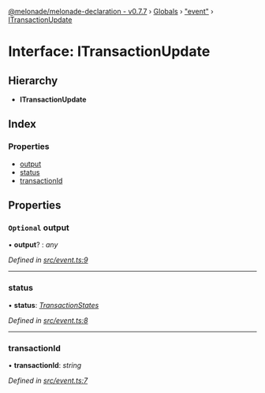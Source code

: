 [@melonade/melonade-declaration - v0.7.7](../README.md) › [Globals](../globals.md) › ["event"](../modules/_event_.md) › [ITransactionUpdate](_event_.itransactionupdate.md)

# Interface: ITransactionUpdate

## Hierarchy

* **ITransactionUpdate**

## Index

### Properties

* [output](_event_.itransactionupdate.md#optional-output)
* [status](_event_.itransactionupdate.md#status)
* [transactionId](_event_.itransactionupdate.md#transactionid)

## Properties

### `Optional` output

• **output**? : *any*

*Defined in [src/event.ts:9](https://github.com/devit-tel/melonade-declaration/blob/e7e9481/src/event.ts#L9)*

___

###  status

• **status**: *[TransactionStates](../enums/_state_.transactionstates.md)*

*Defined in [src/event.ts:8](https://github.com/devit-tel/melonade-declaration/blob/e7e9481/src/event.ts#L8)*

___

###  transactionId

• **transactionId**: *string*

*Defined in [src/event.ts:7](https://github.com/devit-tel/melonade-declaration/blob/e7e9481/src/event.ts#L7)*
